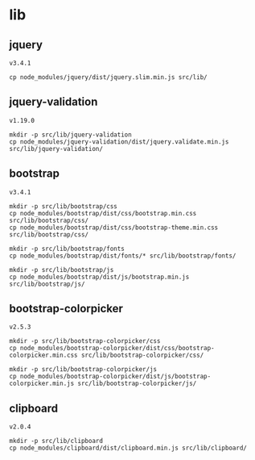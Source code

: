 # lib

## jquery

`v3.4.1`

```
cp node_modules/jquery/dist/jquery.slim.min.js src/lib/
```

## jquery-validation

`v1.19.0`

```
mkdir -p src/lib/jquery-validation
cp node_modules/jquery-validation/dist/jquery.validate.min.js src/lib/jquery-validation/
```

## bootstrap

`v3.4.1`

```
mkdir -p src/lib/bootstrap/css
cp node_modules/bootstrap/dist/css/bootstrap.min.css src/lib/bootstrap/css/
cp node_modules/bootstrap/dist/css/bootstrap-theme.min.css src/lib/bootstrap/css/

mkdir -p src/lib/bootstrap/fonts
cp node_modules/bootstrap/dist/fonts/* src/lib/bootstrap/fonts/

mkdir -p src/lib/bootstrap/js
cp node_modules/bootstrap/dist/js/bootstrap.min.js src/lib/bootstrap/js/
```

## bootstrap-colorpicker

`v2.5.3`

```
mkdir -p src/lib/bootstrap-colorpicker/css
cp node_modules/bootstrap-colorpicker/dist/css/bootstrap-colorpicker.min.css src/lib/bootstrap-colorpicker/css/

mkdir -p src/lib/bootstrap-colorpicker/js
cp node_modules/bootstrap-colorpicker/dist/js/bootstrap-colorpicker.min.js src/lib/bootstrap-colorpicker/js/
```

## clipboard

`v2.0.4`

```
mkdir -p src/lib/clipboard
cp node_modules/clipboard/dist/clipboard.min.js src/lib/clipboard/
```
